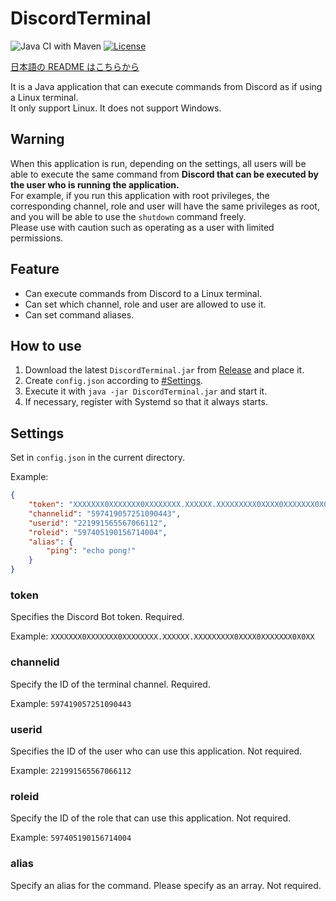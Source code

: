 # DiscordTerminal

![Java CI with Maven](https://github.com/book000/DiscordTerminal/workflows/Java%20CI%20with%20Maven/badge.svg)
[![License](https://img.shields.io/github/license/jaoafa/CheckRegionIntersects)](https://github.com/jaoafa/CheckRegionIntersects/blob/master/LICENSE)

[日本語の README はこちらから](https://github.com/book000/DiscordTerminal/blob/master/README-ja.md)

It is a Java application that can execute commands from Discord as if using a Linux terminal.  
It only support Linux. It does not support Windows.

## Warning

When this application is run, depending on the settings, all users will be able to execute the same command from **Discord that can be executed by the user who is running the application.**  
For example, if you run this application with root privileges, the corresponding channel, role and user will have the same privileges as root, and you will be able to use the `shutdown` command freely.  
Please use with caution such as operating as a user with limited permissions.

## Feature

- Can execute commands from Discord to a Linux terminal.
- Can set which channel, role and user are allowed to use it.
- Can set command aliases.

## How to use

1. Download the latest `DiscordTerminal.jar` from [Release](https://github.com/book000/DiscordTerminal/releases) and place it.
2. Create `config.json` according to [#Settings](#Settings).
3. Execute it with `java -jar DiscordTerminal.jar` and start it.
4. If necessary, register with Systemd so that it always starts.

## Settings

Set in `config.json` in the current directory.

Example:

```json
{
    "token": "XXXXXXX0XXXXXXX0XXXXXXXX.XXXXXX.XXXXXXXXX0XXXX0XXXXXXX0X0XX",
    "channelid": "597419057251090443",
    "userid": "221991565567066112",
    "roleid": "597405190156714004",
    "alias": {
        "ping": "echo pong!"
    }
}
```

### token

Specifies the Discord Bot token. Required.

Example: `XXXXXXX0XXXXXXX0XXXXXXXX.XXXXXX.XXXXXXXXX0XXXX0XXXXXXX0X0XX`

### channelid

Specify the ID of the terminal channel. Required.

Example: `597419057251090443`

### userid

Specifies the ID of the user who can use this application. Not required.

Example: `221991565567066112`

### roleid

Specify the ID of the role that can use this application. Not required.

Example: `597405190156714004`

### alias

Specify an alias for the command. Please specify as an array. Not required.

